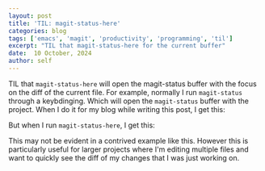 ```yaml
---
layout: post
title: 'TIL: magit-status-here'
categories: blog
tags: ['emacs', 'magit', 'productivity', 'programming', 'til']
excerpt: "TIL that magit-status-here for the current buffer"
date:  10 October, 2024
author: self
---
```


TIL that `magit-status-here` will open the magit-status buffer with the focus on
the diff of the current file. For example, normally I run `magit-status` through
a keybdinging. Which will open the `magit-status` buffer with the project. When
I do it for my blog while writing this post, I get this:

<insert-screenshot>

But when I run `magit-status-here`, I get this:

<insert-screenshot>

This may not be evident in a contrived example like this. However this is
particularly useful for larger projects where I'm editing multiple files and
want to quickly see the diff of my changes that I was just working on.
